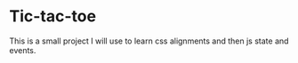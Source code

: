 # Tic-tac-toe
This is a small project I will use to learn css alignments and then js state and events.